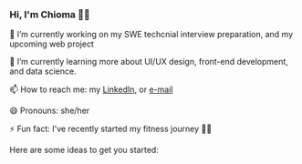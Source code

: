 ### Hi, I'm Chioma 👋🏽 

🔭 I’m currently working on my SWE techcnial interview preparation, and my upcoming web project

🌱 I’m currently learning more about UI/UX design, front-end development, and data science.  

📫 How to reach me: my [LinkedIn](https://www.linkedin.com/in/chioma-okechukwu), or [e-mail](chioma.o3762@gmail.com)

😄 Pronouns: she/her

⚡ Fun fact: I've recently started my fitness journey 💪🏽

Here are some ideas to get you started:
<!--
- 🔭 I’m currently working on ...
- 🌱 I’m currently learning ...
- 👯 I’m looking to collaborate on ...
- 🤔 I’m looking for help with ...
- 💬 Ask me about ...
- 📫 How to reach me: ...
- 😄 Pronouns: ...
- ⚡ Fun fact: ...
-->
